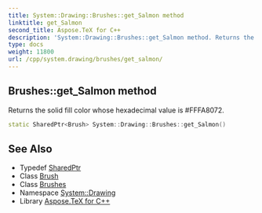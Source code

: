 ```yaml
---
title: System::Drawing::Brushes::get_Salmon method
linktitle: get_Salmon
second_title: Aspose.TeX for C++
description: 'System::Drawing::Brushes::get_Salmon method. Returns the solid fill color whose hexadecimal value is #FFFA8072 in C++.'
type: docs
weight: 11800
url: /cpp/system.drawing/brushes/get_salmon/
---
```

## Brushes::get_Salmon method


Returns the solid fill color whose hexadecimal value is #FFFA8072.

```cpp
static SharedPtr<Brush> System::Drawing::Brushes::get_Salmon()
```

## See Also

* Typedef [SharedPtr](../../../system/sharedptr/)
* Class [Brush](../../brush/)
* Class [Brushes](../)
* Namespace [System::Drawing](../../)
* Library [Aspose.TeX for C++](../../../)
